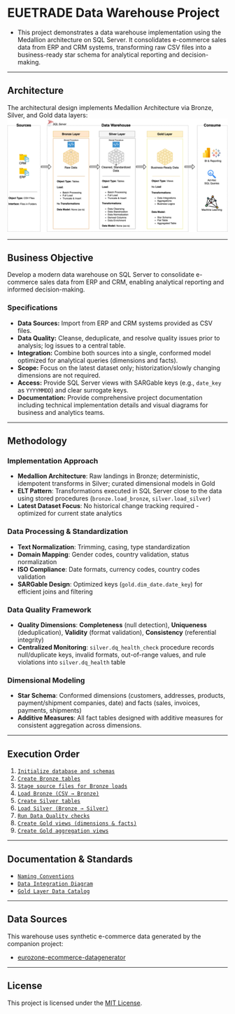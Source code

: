 # EUETRADE Data Warehouse Project

* This project demonstrates a data warehouse implementation using the Medallion architecture on SQL Server. It consolidates e-commerce sales data from ERP and CRM systems, transforming raw CSV files into a business-ready star schema for analytical reporting and decision-making.
---
## Architecture
The architectural design implements Medallion Architecture via Bronze, Silver, and Gold data layers:
![Data Architecture](docs/data_architecture.png)

---
## Business Objective
Develop a modern data warehouse on SQL Server to consolidate e-commerce sales data from ERP and CRM, enabling analytical reporting and informed decision-making.

### Specifications
- **Data Sources:** Import from ERP and CRM systems provided as CSV files.
- **Data Quality:** Cleanse, deduplicate, and resolve quality issues prior to analysis; log issues to a central table.
- **Integration:** Combine both sources into a single, conformed model optimized for analytical queries (dimensions and facts).
- **Scope:** Focus on the latest dataset only; historization/slowly changing dimensions are not required.
- **Access:** Provide SQL Server views with SARGable keys (e.g., `date_key` as `YYYYMMDD`) and clear surrogate keys.
- **Documentation:** Provide comprehensive project documentation including technical implementation details and visual diagrams for business and analytics teams.
---
## Methodology

### Implementation Approach
- **Medallion Architecture**: Raw landings in Bronze; deterministic, idempotent transforms in Silver; curated dimensional models in Gold
- **ELT Pattern**: Transformations executed in SQL Server close to the data using stored procedures (`bronze.load_bronze`, `silver.load_silver`)
- **Latest Dataset Focus**: No historical change tracking required - optimized for current state analytics

### Data Processing & Standardization
- **Text Normalization**: Trimming, casing, type standardization
- **Domain Mapping**: Gender codes, country validation, status normalization
- **ISO Compliance**: Date formats, currency codes, country codes validation
- **SARGable Design**: Optimized keys (`gold.dim_date.date_key`) for efficient joins and filtering

### Data Quality Framework
- **Quality Dimensions**: **Completeness** (null detection), **Uniqueness** (deduplication), **Validity** (format validation), **Consistency** (referential integrity)
- **Centralized Monitoring**: `silver.dq_health_check` procedure records null/duplicate keys, invalid formats, out-of-range values, and rule violations into `silver.dq_health` table

### Dimensional Modeling
- **Star Schema**: Conformed dimensions (customers, addresses, products, payment/shipment companies, date) and facts (sales, invoices, payments, shipments)
- **Additive Measures**: All fact tables designed with additive measures for consistent aggregation across dimensions.

---
## Execution Order

1. [`Initialize database and schemas`](script/init_database.sql)
2. [`Create Bronze tables`](script/bronze/ddl_bronze.sql)
3. [`Stage source files for Bronze loads`](script/bronze/proc_load_bronze.sql)
4. [`Load Bronze (CSV → Bronze)`](script/bronze/proc_load_bronze.sql)
5. [`Create Silver tables`](script/silver/ddl_silver.sql)
6. [`Load Silver (Bronze → Silver)`](script/silver/proc_load_silver.sql)
7. [`Run Data Quality checks`](data-quality/proc_data_quality.sql)
8. [`Create Gold views (dimensions & facts)`](script/gold/ddl_gold.sql)
9. [`Create Gold aggregation views`](script/gold/aggr/ddl_gold_aggr.sql)

---
## Documentation & Standards

- [`Naming Conventions`](docs/naming_conventions.md) 
- [`Data Integration Diagram`](docs/data_integration.png)
- [`Gold Layer Data Catalog`](docs/data_catalog.md) 
---
## Data Sources
This warehouse uses synthetic e-commerce data generated by the companion project:
- [eurozone-ecommerce-datagenerator](https://github.com/onurkisa/eurozone-ecommerce-datagenerator)

---
## License
This project is licensed under the [MIT License](LICENSE).
